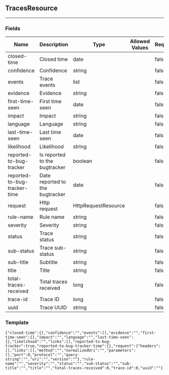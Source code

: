 ## TracesResource
---
### Fields
| Name | Description | Type | Allowed Values | Required |
| ---- | ----------- | ---- | -------------- | -------- |
| closed-time | Closed time | date |  | false |
| confidence | Confidence | string |  | false |
| events | Trace events | list |  | false |
| evidence | Evidence | string |  | false |
| first-time-seen | First time seen | date |  | false |
| impact | Impact | string |  | false |
| language | Language | string |  | false |
| last-time-seen | Last time seen | date |  | false |
| likelihood | Likelihood | string |  | false |
| reported-to-bug-tracker | Is reported to the bugtracker | boolean |  | false |
| reported-to-bug-tracker-time | Date reported to the bugtracker | date |  | false |
| request | Http request | HttpRequestResource |  | false |
| rule-name | Rule name | string |  | false |
| severity | Severity | string |  | false |
| status | Trace status | string |  | false |
| sub-status | Trace sub-status | string |  | false |
| sub-title | Subtitle | string |  | false |
| title | Title | string |  | false |
| total-traces-received | Total traces received | long |  | false |
| trace-id | Trace ID | long |  | false |
| uuid | Trace UUID | string |  | false |
### Template
```
{"closed-time":{},"confidence":"","events":[],"evidence":"","first-time-seen":{},"impact":"","language":"","last-time-seen":{},"likelihood":"","links":[],"reported-to-bug-tracker":true,"reported-to-bug-tracker-time":{},"request":{"headers":[],"links":[],"method":"","normalizedUri":"","parameters":[],"port":0,"protocol":"","query-string":"","uri":"","version":""},"rule-name":"","severity":"","status":"","sub-status":"","sub-title":"","title":"","total-traces-received":0,"trace-id":0,"uuid":""}
```
